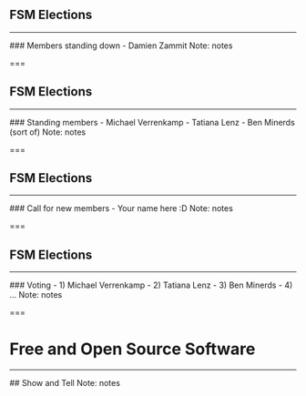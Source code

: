 
## FSM Elections
<hr />
### Members standing down
- Damien Zammit
Note:
notes

===

## FSM Elections
<hr />
### Standing members
- Michael Verrenkamp
- Tatiana Lenz
- Ben Minerds (sort of)
Note:
notes

===

## FSM Elections
<hr />
### Call for new members
- Your name here :D
Note:
notes

===

## FSM Elections
<hr />
### Voting
- 1) Michael Verrenkamp
- 2) Tatiana Lenz
- 3) Ben Minerds
- 4) ...
Note:
notes

===

# Free and Open Source Software
<hr />
## Show and Tell
Note:
notes
